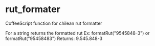 # rut_formater
CoffeeScript function for chilean rut formatter

For a string returns the formatted rut
Ex: formatRut("9545848-3") or formatRut("95458483")
Returns: 9.545.848-3
